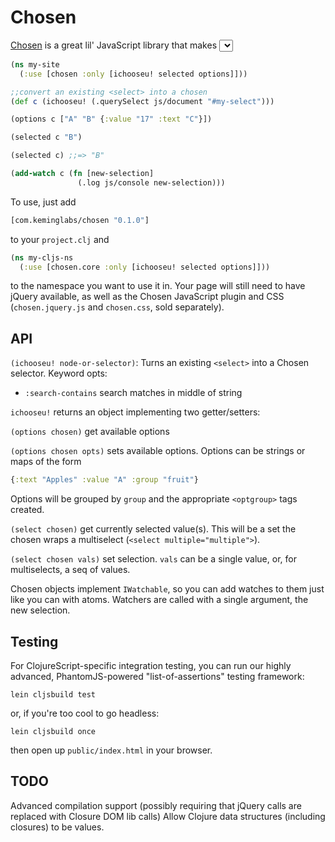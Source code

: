 Chosen
======
[Chosen](http://harvesthq.github.com/chosen/) is a great lil' JavaScript library that makes <select> boxes friendly.
This is a ClojureScript interface.

```clojure
(ns my-site
  (:use [chosen :only [ichooseu! selected options]]))

;;convert an existing <select> into a chosen
(def c (ichooseu! (.querySelect js/document "#my-select")))

(options c ["A" "B" {:value "17" :text "C"}])

(selected c "B")

(selected c) ;;=> "B"

(add-watch c (fn [new-selection]
               (.log js/console new-selection)))
```
To use, just add

```clojure
[com.keminglabs/chosen "0.1.0"]
```

to your `project.clj` and

```clojure
(ns my-cljs-ns
  (:use [chosen.core :only [ichooseu! selected options]]))
```

to the namespace you want to use it in.
Your page will still need to have jQuery available, as well as the Chosen JavaScript plugin and CSS (`chosen.jquery.js` and `chosen.css`, sold separately).



API
---
`(ichooseu! node-or-selector)`: Turns an existing `<select>` into a Chosen selector.
Keyword opts:

+ `:search-contains` search matches in middle of string

`ichooseu!` returns an object implementing two getter/setters:

`(options chosen)` get available options

`(options chosen opts)` sets available options.
Options can be strings or maps of the form 

```clojure
{:text "Apples" :value "A" :group "fruit"}
```

Options will be grouped by `group` and the appropriate `<optgroup>` tags created.

`(select chosen)` get currently selected value(s). This will be a set the chosen wraps a multiselect (`<select multiple="multiple">`).

`(select chosen vals)` set selection.
`vals` can be a single value, or, for multiselects, a seq of values.

Chosen objects implement `IWatchable`, so you can add watches to them just like you can with atoms.
Watchers are called with a single argument, the new selection.

Testing
-------
For ClojureScript-specific integration testing, you can run our highly advanced, PhantomJS-powered "list-of-assertions" testing framework:

    lein cljsbuild test

or, if you're too cool to go headless:

    lein cljsbuild once

then open up `public/index.html` in your browser.



TODO
----
Advanced compilation support (possibly requiring that jQuery calls are replaced with Closure DOM lib calls)
Allow Clojure data structures (including closures) to be values.
